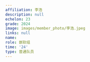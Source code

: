 ```yaml
---
affiliation: 李浩
description: null
echelon: 23
grade: 2024
image: images/member_photo/李浩.jpeg
links: null
name: 
role: 嵌软组
time: '24'
type: 普通队员
---
```

